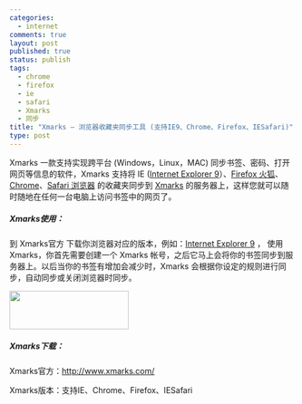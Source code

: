 ```yaml
--- 
categories: 
  - internet
comments: true
layout: post
published: true
status: publish
tags: 
  - chrome
  - firefox
  - ie
  - safari
  - Xmarks
  - 同步
title: "Xmarks – 浏览器收藏夹同步工具 (支持IE9、Chrome、Firefox、IESafari)"
type: post
---
```

Xmarks 一款支持实现跨平台 (Windows，Linux，MAC) 同步书签、密码、打开网页等信息的软件，Xmarks 支持将 IE (<a href="http://www.softjie.cn/2011/03/15/ie9/">Internet Explorer 9</a>）、<a href="http://www.softjie.cn/tag/firefox-4-0/">Firefox 火狐</a>、<a href="http://www.softjie.cn/tag/Chrome/">Chrome</a>、<a href="http://www.softjie.cn/tag/safari/">Safari 浏览器</a> 的收藏夹同步到 <a href="http://www.softjie.cn/2011/03/15/xmarks/">Xmarks</a> 的服务器上，这样您就可以随时随地在任何一台电脑上访问书签中的网页了。
<h5>Xmarks使用：</h5>
到 Xmarks官方 下载你浏览器对应的版本，例如：<a href="http://www.softjie.cn/2011/03/15/ie9/">Internet Explorer 9</a> ， 使用 Xmarks，你首先需要创建一个 Xmarks 帐号，之后它马上会将你的书签同步到服务器上。以后当你的书签有增加会减少时，Xmarks 会根据你设定的规则进行同步，自动同步或关闭浏览器时同步。

<img class="alignleft" src="http://www.xmarks.com/images/home-09-2009/xmarks-logo.png" alt="" width="210" height="68"><h5>Xmarks下载：</h5>
Xmarks官方：http://www.xmarks.com/

Xmarks版本：支持IE、Chrome、Firefox、IESafari
